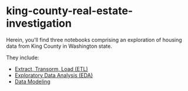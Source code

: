 # king-county-real-estate-investigation
Herein, you'll find three notebooks comprising an exploration of housing data from King County in Washington state.

They include:
- [Extract, Transorm, Load (ETL)](https://github.com/jackruse/king-county-real-estate-investigation/blob/master/notebooks/1-ETL.ipynb)
- [Exploratory Data Analysis (EDA)](https://github.com/jackruse/king-county-real-estate-investigation/blob/master/notebooks/2-EDA.ipynb)
- [Data Modeling](https://github.com/jackruse/king-county-real-estate-investigation/blob/master/notebooks/3-Modeling.ipynb)
